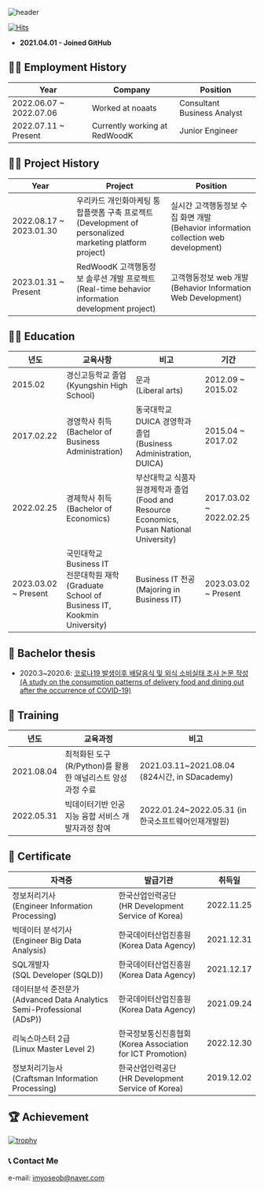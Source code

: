 ![header](https://capsule-render.vercel.app/api?type=waving&reversal=True&color=gradient&text=%20Yun%20Yoseob%20&height=200&section=header&fontSize=50&fontAlign=75&fontAlignY=45)

[![Hits](https://hits.seeyoufarm.com/api/count/incr/badge.svg?url=https%3A%2F%2Fgithub.com%2Fyunyoseob&count_bg=%2379C83D&title_bg=%23555555&icon=macys.svg&icon_color=%23E7E7E7&title=hits&edge_flat=false)](https://hits.seeyoufarm.com)

- **2021.04.01 - Joined GitHub**

## 👨‍💼 Employment History

| Year   |  Company   |  Position   |
|---|---|---|
| 2022.06.07 ~ 2022.07.06 | Worked at noaats | Consultant Business Analyst |
| 2022.07.11 ~ Present |  Currently working at RedWoodK | Junior Engineer |

## 👨‍💻 Project History

| Year   |  Project | Position   |
|---|---|---|
| 2022.08.17 ~ 2023.01.30 | 우리카드 개인화마케팅 통합플랫폼 구축 프로젝트 <br> (Development of personalized marketing  platform project) | 실시간 고객행동정보 수집 화면 개발 <br> (Behavior information collection web  development) |
| 2023.01.31 ~ Present | RedWoodK 고객행동정보 솔루션 개발 프로젝트 <br> (Real-time behavior information development project) | 고객행동정보 web 개발 <br> (Behavior Information Web Development) |

## 👨‍🎓 Education

| 년도   | 교육사항   | 비고   | 기간 |
|---|---|---|---|
| 2015.02   | 경신고등학교 졸업 <br> (Kyungshin High School)  | 문과 <br> (Liberal arts)   | 2012.09 ~ 2015.02 |
| 2017.02.22   | 경영학사 취득 <br> (Bachelor of Business Administration)  | 동국대학교 DUICA 경영학과 졸업 <br> (Business Administration, DUICA) | 2015.04 ~ 2017.02   |
| 2022.02.25   | 경제학사 취득 <br> (Bachelor of Economics) | 부산대학교 식품자원경제학과 졸업 <br> (Food and Resource Economics, Pusan National University) | 2017.03.02 ~ 2022.02.25   |
| 2023.03.02 ~ Present | 국민대학교 Business IT <br> 전문대학원 재학 <br> (Graduate School of Business IT, Kookmin University) | Business IT 전공 <br> (Majoring in Business IT)| 2023.03.02 ~ Present |

## 📑 Bachelor thesis
- 2020.3~2020.6: [코로나19 발생이후 배달음식 및 외식 소비실태 조사 논문 작성 <br> (A study on the consumption patterns of delivery food and dining out after the occurrence of COVID-19)](https://github.com/yunyoseob/PNU/blob/master/Study/%EC%BD%94%EB%A1%9C%EB%82%9819%20%EB%B0%9C%EC%83%9D%EC%9D%B4%ED%9B%84%20%EB%B0%B0%EB%8B%AC%EC%9D%8C%EC%8B%9D%20%EB%B0%8F%20%EC%99%B8%EC%8B%9D%20%EC%86%8C%EB%B9%84%EC%8B%A4%ED%83%9C%20%EC%A1%B0%EC%82%AC.pdf)

## 🏫 Training

| 년도   | 교육과정   | 비고   | 
|---|---|---|
| 2021.08.04   | 최적화된 도구(R/Python)를 활용한 애널리스트 양성과정 수료   | 2021.03.11~2021.08.04             (824시간, in SDacademy)   |
| 2022.05.31   | 빅데이터기반 인공지능 융합 서비스 개발자과정 참여   | 2022.01.24~2022.05.31 (in 한국소프트웨어인재개발원) |

## 📄 Certificate

| 자격증  | 발급기관   | 취득일   |
|---|---|---|
| 정보처리기사 <br> (Engineer Information Processing) | 한국산업인력공단 <br> (HR Development Service of Korea) | 2022.11.25 |
| 빅데이터 분석기사 <br>  (Engineer Big Data Analysis)   | 한국데이터산업진흥원 <br> (Korea Data Agency) | 2021.12.31   |
| SQL개발자 <br> (SQL Developer (SQLD))  | 한국데이터산업진흥원 <br> (Korea Data Agency)  | 2021.12.17   |
| 데이터분석 준전문가 <br> (Advanced Data Analytics Semi-Professional (ADsP))   | 한국데이터산업진흥원 <br> (Korea Data Agency)  | 2021.09.24   |
| 리눅스마스터 2급 <br> (Linux Master Level 2)  | 한국정보통신진흥협회 <br> (Korea Association for ICT Promotion) | 2022.12.30 |
| 정보처리기능사 <br> (Craftsman Information Processing)   | 한국산업인력공단 <br> (HR Development Service of Korea)  | 2019.12.02   |


## 🏆 Achievement

[![trophy](https://github-profile-trophy.vercel.app/?username=yunyoseob&row=2&column=3)](https://github.com/yunyoseob/github-profile-trophy)

### 📞 Contact Me
e-mail: imyoseob@naver.com
